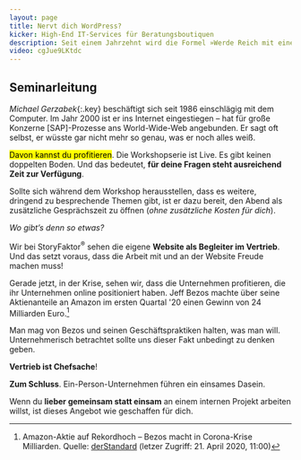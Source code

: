 ```yaml
---
layout: page
title: Nervt dich WordPress?
kicker: High-End IT-Services für Beratungsboutiquen
description: Seit einem Jahrzehnt wird die Formel »Werde Reich mit einem Onlinebusiness« durch die unendlichen Weiten des Internets gejagt und dabei unhinterfragt WordPress als technologische Business-Plattform empfohlen. Das mit Erfolg.
video: cgJue9LKtdc
---
```


## Seminarleitung

_Michael Gerzabek_{:.key} beschäftigt sich seit 1986 einschlägig mit dem Computer. Im Jahr 2000 ist er ins Internet eingestiegen – hat für große Konzerne [SAP]-Prozesse ans World-Wide-Web angebunden. Er sagt oft selbst, er wüsste gar nicht mehr so genau, was er noch alles weiß. 

<mark>Davon kannst du profitieren</mark>. Die Workshopserie ist Live. Es gibt keinen doppelten Boden. Und das bedeutet, <b>für deine Fragen steht ausreichend Zeit zur Verfügung</b>. 

Sollte sich während dem Workshop herausstellen, dass es weitere, dringend zu besprechende Themen gibt, ist er dazu bereit, den Abend als zusätzliche Gesprächszeit zu öffnen (<i>ohne zusätzliche Kosten für dich</i>).

<i>Wo gibt’s denn so etwas?</i>

Wir bei StoryFaktor<sup>®</sup> sehen die eigene <b>Website als Begleiter im Vertrieb</b>. Und das setzt voraus, dass die Arbeit mit und an der Website Freude machen muss!

Gerade jetzt, in der Krise, sehen wir, dass die Unternehmen profitieren, die ihr Unternehmen online positioniert haben. Jeff Bezos machte über seine Aktienanteile an Amazon im ersten Quartal '20 einen Gewinn von 24 Milliarden Euro.[^2] 

Man mag von Bezos und seinen Geschäftspraktiken halten, was man will. Unternehmerisch betrachtet sollte uns dieser Fakt unbedingt zu denken geben.

<b>Vertrieb ist Chefsache</b>!

**Zum Schluss**. Ein-Person-Unternehmen führen ein einsames Dasein.

Wenn du <b>lieber gemeinsam statt einsam</b> an einem internen Projekt arbeiten willst, ist dieses Angebot wie geschaffen für dich.

[^2]: Amazon-Aktie auf Rekordhoch – Bezos macht in Corona-Krise Milliarden. Quelle: [derStandard](https://www.derstandard.at/story/2000116870079/amazon-aktie-auf-rekordhoch-bezos-macht-in-corona-krise-milliarden "weiter zum Standard Artikel") (letzer Zugriff: 21. April 2020, 11:00)
